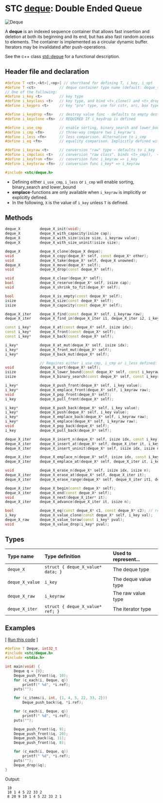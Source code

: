 # STC [deque](../include/stc/deque.h): Double Ended Queue
![Deque](pics/deque.jpg)

A **deque** is an indexed sequence container that allows fast insertion and deletion at both
its beginning and its end, but has also fast random access to elements. The container is
implemented as a circular dynamic buffer. Iterators may be invalidated after push-operations.

See the c++ class [std::deque](https://en.cppreference.com/w/cpp/container/deque) for a functional description.

## Header file and declaration

```c++
#define T <ct>,<kt>[,<op>] // shorthand for defining T, i_key, i_opt
#define T <ct>           // deque container type name (default: deque_{i_key})
// One of the following:
#define i_key <t>        // key type
#define i_keyclass <t>   // key type, and bind <t>_clone() and <t>_drop() function names
#define i_keypro <t>     // key "pro" type, use for cstr, arc, box types

#define i_keydrop <fn>   // destroy value func - defaults to empty destruct
#define i_keyclone <fn>  // REQUIRED IF i_keydrop is defined

#define i_use_cmp        // enable sorting, binary_search and lower_bound
#define i_cmp <fn>       // three-way compare two i_keyraw's
#define i_less <fn>      // less comparison. Alternative to i_cmp
#define i_eq <fn>        // equality comparison. Implicitly defined with i_cmp, but not i_less.

#define i_keyraw <t>     // conversion "raw" type - defaults to i_key
#define i_cmpclass <t>   // conversion "raw class". binds <t>_cmp(),  <t>_eq(),  <t>_hash()
#define i_keyfrom <fn>   // conversion func i_keyraw => i_key
#define i_keytoraw <fn>  // conversion func i_key* => i_keyraw

#include <stc/deque.h>
```
- Defining either `i_use_cmp`, `i_less` or `i_cmp` will enable sorting, binary_search and lower_bound
- **emplace**-functions are only available when `i_keyraw` is implicitly or explicitly defined.
- In the following, `X` is the value of `i_key` unless `T` is defined.

## Methods

```c++
deque_X         deque_X_init(void);
deque_X         deque_X_with_capacity(isize cap);
deque_X         deque_X_with_size(isize size, i_keyraw value);
deque_X         deque_X_with_size_uninit(isize size);

deque_X         deque_X_clone(deque_X deque);
void            deque_X_copy(deque_X* self, const deque_X* other);
void            deque_X_take(deque_X* self, deque_X unowned);                    // take ownership of unowned
deque_X         deque_X_move(deque_X* self);                                     // move
void            deque_X_drop(const deque_X* self);                               // destructor

void            deque_X_clear(deque_X* self);
bool            deque_X_reserve(deque_X* self, isize cap);
void            deque_X_shrink_to_fit(deque_X* self);

bool            deque_X_is_empty(const deque_X* self);
isize           deque_X_size(const deque_X* self);
isize           deque_X_capacity(const deque_X* self);

deque_X_iter    deque_X_find(const deque_X* self, i_keyraw raw);
deque_X_iter    deque_X_find_in(deque_X_iter i1, deque_X_iter i2, i_keyraw raw); // return vec_X_end() if not found

const i_key*    deque_X_at(const deque_X* self, isize idx);
const i_key*    deque_X_front(const deque_X* self);
const i_key*    deque_X_back(const deque_X* self);

i_key*          deque_X_at_mut(deque_X* self, isize idx);
i_key*          deque_X_front_mut(deque_X* self);
i_key*          deque_X_back_mut(deque_X* self);

                // Requires either i_use_cmp, i_cmp or i_less defined:
void            deque_X_sort(deque_X* self);                                     // quicksort from sort.h
isize           deque_X_lower_bound(const deque_X* self, const i_keyraw raw);    // return c_NPOS if not found
isize           deque_X_binary_search(const deque_X* self, const i_keyraw raw);  // return c_NPOS if not found

i_key*          deque_X_push_front(deque_X* self, i_key value);
i_key*          deque_X_emplace_front(deque_X* self, i_keyraw raw);
void            deque_X_pop_front(deque_X* self);
i_key           deque_X_pull_front(deque_X* self);                               // move out front element

i_key*          deque_X_push_back(deque_X* self, i_key value);
i_key*          deque_X_push(deque_X* self, i_key value);                        // alias for push_back()
i_key*          deque_X_emplace_back(deque_X* self, i_keyraw raw);
i_key*          deque_X_emplace(deque_X* self, i_keyraw raw);                    // alias for emplace_back()
void            deque_X_pop_back(deque_X* self);                                 // remove and destroy back()
i_key           deque_X_pull_back(deque_X* self);                                // move out last element

deque_X_iter    deque_X_insert_n(deque_X* self, isize idx, const i_key[] arr, isize n);  // move values
deque_X_iter    deque_X_insert_at(deque_X* self, deque_X_iter it, i_key value);  // move value
deque_X_iter    deque_X_insert_uninit(deque_X* self, isize idx, isize n);        // uninitialized data

deque_X_iter    deque_X_emplace_n(deque_X* self, isize idx, const i_keyraw[] arr, isize n);
deque_X_iter    deque_X_emplace_at(deque_X* self, deque_X_iter it, i_keyraw raw);

void            deque_X_erase_n(deque_X* self, isize idx, isize n);
deque_X_iter    deque_X_erase_at(deque_X* self, deque_X_iter it);
deque_X_iter    deque_X_erase_range(deque_X* self, deque_X_iter it1, deque_X_iter it2);

deque_X_iter    deque_X_begin(const deque_X* self);
deque_X_iter    deque_X_end(const deque_X* self);
void            deque_X_next(deque_X_iter* it);
deque_X_iter    deque_X_advance(deque_X_iter it, isize n);

bool            deque_X_eq(const deque_X* c1, const deque_X* c2); // require i_eq/i_cmp/i_less.
i_key           deque_X_value_clone(const deque_X* self, i_key val);
deque_X_raw     deque_X_value_toraw(const i_key* pval);
void            deque_X_value_drop(i_key* pval);
```
## Types

| Type name         | Type definition                    | Used to represent...   |
|:------------------|:-----------------------------------|:-----------------------|
| `deque_X`         | `struct { deque_X_value* data; }`  | The deque type         |
| `deque_X_value`   | `i_key`                            | The deque value type   |
| `deque_X_raw`     | `i_keyraw`                         | The raw value type     |
| `deque_X_iter`    | `struct { deque_X_value* ref; }`   | The iterator type      |

## Examples

[ [Run this code](https://godbolt.org/z/1TTT68fv5) ]
```c++
#define T Deque, int32_t
#include <stc/deque.h>
#include <stdio.h>

int main(void) {
    Deque q = {0};
    Deque_push_front(&q, 10);
    for (c_each(i, Deque, q))
        printf(" %d", *i.ref);
    puts("");

    for (c_items(i, int, {1, 4, 5, 22, 33, 2}))
        Deque_push_back(&q, *i.ref);

    for (c_each(i, Deque, q))
        printf(" %d", *i.ref);
    puts("");

    Deque_push_front(&q, 9);
    Deque_push_front(&q, 20);
    Deque_push_back(&q, 11);
    Deque_push_front(&q, 8);

    for (c_each(i, Deque, q))
        printf(" %d", *i.ref);
    puts("");
    Deque_drop(&q);
}
```
Output:
```
 10
 10 1 4 5 22 33 2
 8 20 9 10 1 4 5 22 33 2 1
```
